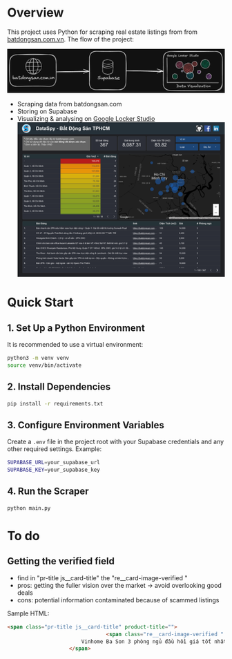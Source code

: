 # Overview

This project uses Python for scraping real estate listings from from [batdongsan.com.vn](https://batdongsan.com.vn). The flow of the project:

![Data Pipeline](figs/project-flow2.png)

* Scraping data from batdongsan.com
* Storing on Supabase
* Visualizing & analysing on [Google Locker Studio](https://lookerstudio.google.com/reporting/9e21618f-97dc-4480-b101-cbda26b9b2a5)
    ![alt text](figs/dashboard-preview.png)

# Quick Start

## 1. Set Up a Python Environment

It is recommended to use a virtual environment:

```bash
python3 -m venv venv
source venv/bin/activate
```

## 2. Install Dependencies

```bash
pip install -r requirements.txt
```

## 3. Configure Environment Variables

Create a `.env` file in the project root with your Supabase credentials and any other required settings. Example:

```bash
SUPABASE_URL=your_supabase_url
SUPABASE_KEY=your_supabase_key
```

## 4. Run the Scraper

```bash
python main.py
```

# To do

## Getting the verified field

* find in "pr-title js__card-title" the "re__card-image-verified "
* pros: getting the fuller vision over the market -> avoid overlooking good deals
* cons: potential information contaminated because of scammed listings

Sample HTML:

```html
<span class="pr-title js__card-title" product-title="">
                                <span class="re__card-image-verified " data-bds-tooltip-width="220" data-bds-tooltip-position="top" data-bds-tooltip="Tin đăng đã được xác thực thông qua việc kiểm tra sổ đỏ và hình ảnh cung cấp bởi người đăng tin. &lt;a style=&quot;display: flex; justify-content: center; text-align: center; text-decoration: underline; font-size: 13px&quot; class=&quot;js__verified-info-click&quot; href=&quot;javascript:void(0);&quot; onclick=&quot;window.FrontEnd_Product_VerifiedListing.ShowVerifiedListingPopup();&quot; tracking-id=&quot;verified-more-infor-click&quot; tracking-label=&quot;loc=text&quot;&gt; Tìm hiểu thêm&lt;/span&gt;"></span>
                        Vinhome Ba Son 3 phòng ngủ đầu hồi giá tốt nhất định phải mua tháng 09 ( 240tr/m2 còn sót lại )
                    </span>

```
